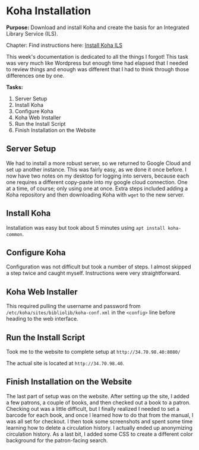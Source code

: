 # Koha Installation

**Purpose:** Download and install Koha and create the basis for an Integrated Library Service (ILS).

Chapter: Find instructions here: [Install Koha ILS](https://cseanburns.net/WWW/systems-librarianship/20-install-koha.html)  

This week's documentation is dedicated to all the things I forgot! This task was very much like Wordpress but enough time had elapsed that I needed to review things and enough was different that I had to think through those differences one by one.   

**Tasks:**  
1. Server Setup  
2. Install Koha  
3. Configure Koha 
4. Koha Web Installer
5. Run the Install Script
6. Finish Installation on the Website  

## Server Setup

We had to install a more robust server, so we returned to Google Cloud and set up another instance. This was fairly easy, as we done it once before. I now have two notes on my desktop for logging into servers, because each one requires a different copy-paste into my google cloud connection. One at a time, of course; only using one at once. Extra steps included adding a Koha repository and then downloading Koha with `wget` to the new server.

## Install Koha  

Installation was easy but took about 5 minutes using `apt install koha-common`.

## Configure Koha
Configuration was not difficult but took a number of steps. I almost skipped a step twice and caught myself. Instructions were very straightforward.

## Koha Web Installer  

This required pulling the username and password from `/etc/koha/sites/bibliolib/koha-conf.xml` in the `<config>` line before heading to the web interface.

## Run the Install Script 

Took me to the website to complete setup at `http://34.70.98.40:8080/`  

The actual site is located at `http://34.70.98.40`.  

##  Finish Installation on the Website 

The last part of setup was on the website. After setting up the site, I added a few patrons, a couple of books, and then checked out a book to a patron. Checking out was a little difficult, but I finally realized I needed to set a barcode for each book, and once I learned how to do that from the manual, I was all set for checkout. I then took some screenshots and spent some time learning how to delete a circulation history. I actually ended up anonymizing circulation history. As a last bit, I added some CSS to create a different color background for the patron-facing search.

